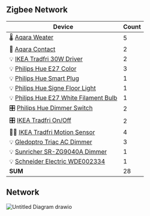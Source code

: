 ## Zigbee Network

| Device                                                                                                                | Count |
|-----------------------------------------------------------------------------------------------------------------------|-------|
| 🌡 [Aqara Weater](https://www.zigbee2mqtt.io/devices/WSDCGQ11LM.html#xiaomi-wsdcgq11lm)                               | 5     |
| 🚪 [Aqara Contact](https://www.zigbee2mqtt.io/devices/MCCGQ11LM.html#xiaomi-mccgq11lm)                                | 2     |
| 💡 [IKEA Tradfri 30W Driver](https://www.zigbee2mqtt.io/devices/ICPSHC24-30EU-IL-1.html#ikea-icpshc24-30eu-il-1)      | 2     |
| 💡 [Philips Hue E27 Color](https://www.zigbee2mqtt.io/devices/9290022166.html#philips-9290022166)                     | 3     |
| 💡 [Philips Hue Smart Plug](https://www.zigbee2mqtt.io/devices/929002240401.html#philips-929002240401)                | 1     |
| 💡 [Philips Hue Signe Floor Light](https://www.zigbee2mqtt.io/devices/4080248U9.html#philips-4080248u9)               | 1     |
| 💡 [Philips Hue E27 White Filament Bulb](https://www.zigbee2mqtt.io/devices/8718699688882.html#philips-8718699688882) | 1     |
| 🎛 [Philips Hue Dimmer Switch](https://www.zigbee2mqtt.io/devices/324131092621.html#philips-324131092621)             | 2     |
| 🎛 [IKEA Tradfri On/Off](https://www.zigbee2mqtt.io/devices/E1743.html#ikea-e1743)                                    | 2     |
| 🏃‍♂️ [IKEA Tradfri Motion Sensor](https://www.zigbee2mqtt.io/devices/E1525_E1745.html#ikea-e1525%252Fe1745)          | 4     |
| 💡 [Gledoptro Triac AC Dimmer](https://www.zigbee2mqtt.io/devices/GL-SD-001.html#gledopto-gl-sd-001)                  | 3     |
| 💡 [Sunricher SR-ZG9040A Dimmer](https://www.zigbee2mqtt.io/devices/SR-ZG9040A.html#sunricher-sr-zg9040a)             | 1     |
| 💡 [Schneider Electric WDE002334](https://www.zigbee2mqtt.io/devices/WDE002334.html#schneider%2520electric-wde002334) | 1     |
| **SUM**                                                                                                               | 28    |

## Network

![Untitled Diagram drawio](https://user-images.githubusercontent.com/47952/188018690-a81be359-d4e2-45a2-8a30-cd627ff2fa96.png)
